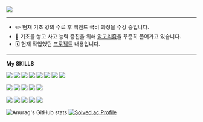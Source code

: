 <img src="https://capsule-render.vercel.app/api?type=waving&color=0:89fae9,100:fdd7d7&height=100&section=header&text=개발에%20반하다,%20개발자%20이가희입니다&fontSize=30&fontColor=838c8f" />


---

<!--
**gahuileeee/gahuileeee** is a ✨ _special_ ✨ repository because its `README.md` (this file) appears on your GitHub profile.

Here are some ideas to get you started:

- 🔭 I’m currently working on ...
- 🌱 I’m currently learning ...
- 👯 I’m looking to collaborate on ...
- 🤔 I’m looking for help with ...
- 💬 Ask me about ...
- 📫 How to reach me: ...
- 😄 Pronouns: ...
- ⚡ Fun fact: ...
-->

* :pencil2: 현재 기초 강의 수료 후 백엔드 국비 과정을 수강 중입니다.
* :memo: 기초를 쌓고 사고 능력 증진을 위해 [알고리즘](https://github.com/gahuileeee/codingtest)을 꾸준히 풀어가고 있습니다.
* :spiral_calendar: 현재 작업했던 [프로젝트](https://github.com/gahuileeee/project) 내용입니다.

---
**My SKILLS**
<p>
    <img src="https://img.shields.io/badge/JavaScript-F5FF38?style=flat&logo=JavaScript&logoColor=white">
    <img src="https://img.shields.io/badge/CSS3-40A9FF?style=flat&logo=CSS3&logoColor=white">
    <img src="https://img.shields.io/badge/HTML5-FF7B00?style=flat&logo=HTML5&logoColor=white">
      <img src="https://img.shields.io/badge/Thymeleaf-005F0F?style=flat&logo=Thymeleaf&logoColor=white">
    <img src="https://img.shields.io/badge/JAVA-36FF90?style=flat&logo=JAVA&logoColor=white">
      <img src="https://img.shields.io/badge/Spring-6DB33F?style=flat&logo=Spring&logoColor=white">
      <img src="https://img.shields.io/badge/Spring Boot-6DB33F?style=flat&logo=Spring Boot&logoColor=white">
        <img src="https://img.shields.io/badge/React-40A9FF??style=flat&logo=React&logoColor=white">
</p>
<p>
    <img src="https://img.shields.io/badge/MySQL-4479A1?style=flat&logo=MySQL&logoColor=white">
    <img src="https://img.shields.io/badge/MariaDB-003545?style=flat&logo=MariaDB&logoColor=white">
    <img src="https://img.shields.io/badge/OracleDB-F80000?style=flat&logo=Oracle&logoColor=white">
        <img src="https://img.shields.io/badge/JPA-00e842?style=flat&logo=JPA&logoColor=white">
        <img src="https://img.shields.io/badge/MYBATIS-e800c9?style=flat&logo=MYBATIS&logoColor=white">
</p>
<p>
       <img src="https://img.shields.io/badge/JSON-000000?style=flat&logo=JSON&logoColor=white">
     <img src="https://img.shields.io/badge/Apache-1c03fc?style=flat&logo=Apache&logoColor=white">
    <img src="https://img.shields.io/badge/Amazon AWS-050030?style=flat&logo=Amazon AWS&logoColor=white">
      <img src="https://img.shields.io/badge/Git-F05032?style=flat&logo=Git&logoColor=white">
      <img src="https://img.shields.io/badge/GitHub-181717?style=flat&logo=GitHub&logoColor=white">
</p>


![Anurag's GitHub stats](https://github-readme-stats.vercel.app/api?username=gahuileeee&show_icons=true&theme=②default)
[![Solved.ac Profile](http://mazassumnida.wtf/api/v2/generate_badge?boj=dmakdmak12)](https://solved.ac/dmakdmak12/)
